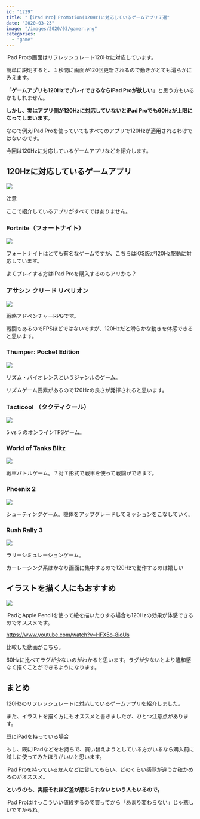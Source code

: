 ```yaml
---
id: "1229"
title: "【iPad Pro】ProMotion(120Hz)に対応しているゲームアプリ７選"
date: "2020-03-23"
image: "/images/2020/03/gamer.png"
categories: 
  - "game"
---
```


iPad Proの画面はリフレッシュレート120Hzに対応しています。

簡単に説明すると、１秒間に画面が120回更新されるので動きがとても滑らかにみえます。

「**ゲームアプリも120HzでプレイできるならiPad Proが欲しい**」と思う方もいるかもしれません。

**しかし、実はアプリ側が120Hzに対応していないとiPad Proでも60Hzが上限になってしまいます。**

なので例えiPad Proを使っていてもすべてのアプリで120Hzが適用されるわけではないのです。

今回は120Hzに対応しているゲームアプリなどを紹介します。

## 120Hzに対応しているゲームアプリ

![](../../assets/images/2019/12/app_store.png)

注意

ここで紹介しているアプリがすべてではありません。

### Fortnite（フォートナイト）

![](https://i.gyazo.com/0d1e192f21301c386584a459cf44bfd0.png)

フォートナイトはとても有名なゲームですが、こちらはiOS版が120Hz駆動に対応しています。

よくプレイする方はiPad Proを購入するのもアリかも？

### アサシン クリード リベリオン

![](https://i.gyazo.com/ced4ef56dd9ba2283eb14847930bff1b.png)

戦略アドベンチャーRPGです。

戦闘もあるのでFPSほどではないですが、120Hzだと滑らかな動きを体感できると思います。

### Thumper: Pocket Edition

![](https://i.gyazo.com/687dfc954c4309fd03104769aa551245.png)

リズム・バイオレンスというジャンルのゲーム。

リズムゲーム要素があるので120Hzの良さが発揮されると思います。

### Tacticool （タクティクール）

![](https://i.gyazo.com/0ff36258fe26463fa26a1ae12a25deea.png)

5 vs 5 のオンラインTPSゲーム。

### World of Tanks Blitz

![](https://i.gyazo.com/be9ee246a0e28f977d4fe0955fcb7202.png)

戦車バトルゲーム。７対７形式で戦車を使って戦闘ができます。

### Phoenix 2

![](https://i.gyazo.com/4b51cc5769d1ced7b4faf0ff925a03da.png)

シューティングゲーム。機体をアップグレードしてミッションをこなしていく。

### Rush Rally 3

![](https://i.gyazo.com/f91062ba7fe545179a7257dfa003dbe0.png)

ラリーシミュレーションゲーム。

カーレーシング系はかなり画面に集中するので120Hzで動作するのは嬉しい

## イラストを描く人にもおすすめ

![](../../assets/images/2019/12/paper_and_enpitsu.jpg)

iPadとApple Pencilを使って絵を描いたりする場合も120Hzの効果が体感できるのでオススメです。

https://www.youtube.com/watch?v=HFX5o-8ioUs

比較した動画がこちら。

60Hzに比べてラグが少ないのがわかると思います。ラグが少ないとより違和感なく描くことができるようになります。

## まとめ

120Hzのリフレッシュレートに対応しているゲームアプリを紹介しました。

また、イラストを描く方にもオススメと書きましたが、ひとつ注意点があります。

既にiPadを持っている場合

もし、既にiPadなどをお持ちで、買い替えようとしている方がいるなら購入前に試しに使ってみたほうがいいと思います。

iPad Proを持っている友人などに貸してもらい、どのくらい感覚が違うか確かめるのがオススメ。

**というのも、実際それほど差が感じられないという人もいるので。**

iPad Proはけっこういい値段するので買ってから「あまり変わらない」じゃ悲しいですからね。
